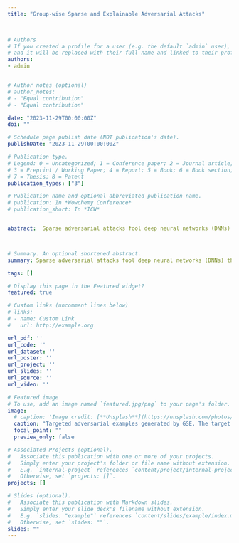 ```yaml
---
title: "Group-wise Sparse and Explainable Adversarial Attacks"


  
# Authors
# If you created a profile for a user (e.g. the default `admin` user), write the username (folder name) here 
# and it will be replaced with their full name and linked to their profile.
authors:
- admin


# Author notes (optional)
# author_notes:
# - "Equal contribution"
# - "Equal contribution"

date: "2023-11-29T00:00:00Z"
doi: ""

# Schedule page publish date (NOT publication's date).
publishDate: "2023-11-29T00:00:00Z"

# Publication type.
# Legend: 0 = Uncategorized; 1 = Conference paper; 2 = Journal article;
# 3 = Preprint / Working Paper; 4 = Report; 5 = Book; 6 = Book section;
# 7 = Thesis; 8 = Patent
publication_types: ["3"]

# Publication name and optional abbreviated publication name.
# publication: In *Wowchemy Conference*
# publication_short: In *ICW*


abstract:  Sparse adversarial attacks fool deep neural networks (DNNs) through minimal pixel perturbations, typically regularized by the l_0 norm. Recent efforts have replaced this norm with a structural sparsity regularizer, such as the nuclear group norm, to craft group-wise sparse adversarial attacks. The resulting perturbations are thus explainable and hold significant practical relevance, shedding light on an even greater vulnerability of DNNs than previously anticipated. However, crafting such attacks poses an optimization challenge, as it involves computing norms for groups of pixels within a non-convex objective. In this paper, we tackle this challenge by presenting an algorithm that simultaneously generates group-wise sparse attacks within semantically meaningful areas of an image. In each iteration, the core operation of our algorithm involves the optimization of a quasinorm adversarial loss. This optimization is achieved by employing the 1/2-quasinorm proximal operator for some iterations, a method tailored for nonconvex programming. Subsequently, the algorithm transitions to a projected Nesterov's accelerated gradient descent with 2-norm regularization applied to perturbation magnitudes. We rigorously evaluate the efficacy of our novel attack in both targeted and non-targeted attack scenarios, on CIFAR-10 and ImageNet datasets. When compared to state-of-the-art methods, our attack consistently results in a remarkable increase in group-wise sparsity, e.g., an increase of 48.12% on CIFAR-10 and 40.78% on ImageNet (average case, targeted attack), all while maintaining lower perturbation magnitudes. Notably, this performance is complemented by a significantly faster computation time and a 100% attack success rate.



# Summary. An optional shortened abstract.
summary: Sparse adversarial attacks fool deep neural networks (DNNs) through minimal pixel perturbations, typically regularized by the l_0 norm. Recent efforts have replaced this norm with a structural sparsity regularizer, such as the nuclear group norm, to craft group-wise sparse adversarial attacks. The resulting perturbations are thus explainable and hold significant practical relevance, shedding light on an even greater vulnerability of DNNs than previously anticipated. However, crafting such attacks poses an optimization challenge, as it involves computing norms for groups of pixels within a non-convex objective. In this paper, we tackle this challenge by presenting an algorithm that simultaneously generates group-wise sparse attacks within semantically meaningful areas of an image. In each iteration, the core operation of our algorithm involves the optimization of a quasinorm adversarial loss. This optimization is achieved by employing the 1/2-quasinorm proximal operator for some iterations, a method tailored for nonconvex programming. Subsequently, the algorithm transitions to a projected Nesterov's accelerated gradient descent with 2-norm regularization applied to perturbation magnitudes. We rigorously evaluate the efficacy of our novel attack in both targeted and non-targeted attack scenarios, on CIFAR-10 and ImageNet datasets. When compared to state-of-the-art methods, our attack consistently results in a remarkable increase in group-wise sparsity, e.g., an increase of 48.12% on CIFAR-10 and 40.78% on ImageNet (average case, targeted attack), all while maintaining lower perturbation magnitudes. Notably, this performance is complemented by a significantly faster computation time and a 100% attack success rate.

tags: []

# Display this page in the Featured widget?
featured: true

# Custom links (uncomment lines below)
# links:
# - name: Custom Link
#   url: http://example.org

url_pdf: ''
url_code: ''
url_dataset: ''
url_poster: ''
url_project: ''
url_slides: ''
url_source: ''
url_video: ''

# Featured image
# To use, add an image named `featured.jpg/png` to your page's folder. 
image:
  # caption: 'Image credit: [**Unsplash**](https://unsplash.com/photos/pLCdAaMFLTE)'
  caption: "Targeted adversarial examples generated by GSE. The target is 'airship' for the first two rows, and 'golf cart' for the last two rows. See article for details."
  focal_point: ""
  preview_only: false

# Associated Projects (optional).
#   Associate this publication with one or more of your projects.
#   Simply enter your project's folder or file name without extension.
#   E.g. `internal-project` references `content/project/internal-project/index.md`.
#   Otherwise, set `projects: []`.
projects: []

# Slides (optional).
#   Associate this publication with Markdown slides.
#   Simply enter your slide deck's filename without extension.
#   E.g. `slides: "example"` references `content/slides/example/index.md`.
#   Otherwise, set `slides: ""`.
slides: ""
---
```


